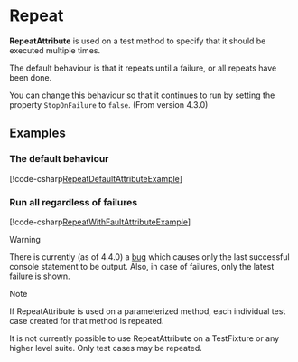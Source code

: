 # Repeat

**RepeatAttribute** is used on a test method to specify that it should be
executed multiple times.

The default behaviour is that it repeats until a failure, or all repeats have been done.

You can change this behaviour so that it continues to run by setting the property `StopOnFailure` to `false`.  (From version 4.3.0)

## Examples

### The default behaviour

[!code-csharp[RepeatDefaultAttributeExample](~/snippets/Snippets.NUnit/ConstraintExamples.cs#RepeatDefaultAttributeExample)]

### Run all regardless of failures

[!code-csharp[RepeatWithFaultAttributeExample](~/snippets/Snippets.NUnit/ConstraintExamples.cs#RepeatWithFaultAttributeExample)]

> [!WARNING]
> There is currently (as of 4.4.0) a [bug](https://github.com/nunit/nunit/issues/5031) which causes only the last successful console statement to be output.  Also, in case of failures, only the latest failure is shown.

> [!NOTE]
> If RepeatAttribute is used on a parameterized method,
> each individual test case created for that method is repeated.
>
> It is not currently possible to use RepeatAttribute on a TestFixture or any higher level suite. Only test cases may be repeated.
